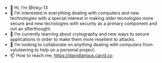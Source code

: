 - 👋 Hi, I’m @Inky-13
 - 👀 I’m interested in everything dealing with computers and new technologies with a special interest in making older tecnologies more secure and new tecnologies with security as a primary component and not an afterthought. 
 - 🌱 I’m currently learning about crytography and new ways to secure applications in order to make them more reselient to attacks.
 - 💞️ I’m looking to collaborate on anything dealing with computers from voluteering to help on a personal project.
 - 📫 How to reach me, https://davidlangus.carrd.co
<!---
Inky-13/Inky-13 is a ✨ special ✨ repository because its `README.md` (this file) appears on your GitHub profile.
You can click the Preview link to take a look at your changes.
--->
